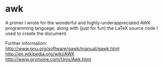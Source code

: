 # awk

A primer I wrote for the wonderful and highly-underappreciated AWK programming language, along with (just for fun) the LaTeX source code I used to create the document.

Further information:  
http://www.gnu.org/software/gawk/manual/gawk.html  
http://en.wikipedia.org/wiki/AWK  
http://www.grymoire.com/Unix/Awk.html
